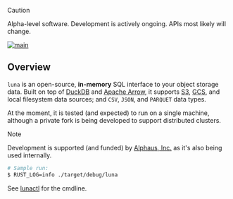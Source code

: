 > [!CAUTION]
> Alpha-level software. Development is actively ongoing. APIs most likely will change.

[![main](https://github.com/flowerinthenight/luna/actions/workflows/main.yml/badge.svg)](https://github.com/flowerinthenight/luna/actions/workflows/main.yml)

## Overview

`luna` is an open-source, **in-memory** SQL interface to your object storage data. Built on top of [DuckDB](https://duckdb.org/) and [Apache Arrow](https://arrow.apache.org/), it supports  [S3](https://aws.amazon.com/s3/), [GCS](https://cloud.google.com/storage?hl=en), and local filesystem data sources; and `CSV`, `JSON`, and `PARQUET` data types.

At the moment, it is tested (and expected) to run on a single machine, although a private fork is being developed to support distributed clusters.

> [!NOTE]
> Development is supported (and funded) by [Alphaus, Inc.](https://www.alphaus.cloud/en/) as it's also being used internally.

```sh
# Sample run:
$ RUST_LOG=info ./target/debug/luna
```

See [lunactl](https://github.com/flowerinthenight/lunactl/) for the cmdline.
